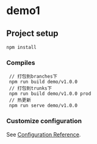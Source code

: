 # demo1

## Project setup
```
npm install
```

### Compiles
```
 // 打包到branches下
 npm run build demo/v1.0.0 
 // 打包到trunks下
 npm run build demo/v1.0.0 prod 
 // 热更新
 npm run serve demo/v1.0.0 
```

### Customize configuration
See [Configuration Reference](https://cli.vuejs.org/config/).
